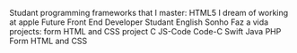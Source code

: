 Studant programming
frameworks that I master: HTML5
I dream of working at apple
Future Front End Developer
Studant English
Sonho Faz a vida
projects: form HTML and CSS
project C
JS-Code
Code-C
Swift 
Java
PHP
Form HTML and CSS
